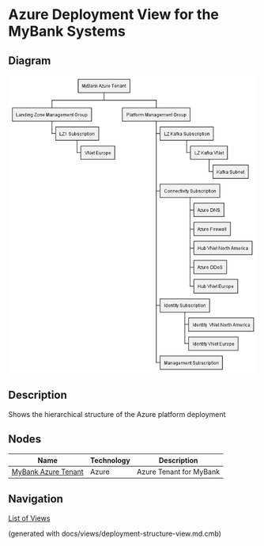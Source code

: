 # Azure Deployment View for the MyBank Systems

## Diagram
![Azure Deployment View for the MyBank Systems](../mybank/azure-deployment-structure-view.png)

## Description
Shows the hierarchical structure of the Azure platform deployment

## Nodes
| Name | Technology | Description |
|---|---|---|
| [MyBank Azure Tenant](../mybank/it-management/azure/mybank-tenant.md) | Azure | Azure Tenant for MyBank |


## Navigation
[List of Views](../views.md)

(generated with docs/views/deployment-structure-view.md.cmb)
